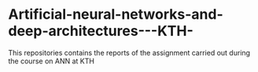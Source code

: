 # Artificial-neural-networks-and-deep-architectures---KTH-

This repositories contains the reports of the assignment carried out during the course on ANN at KTH
